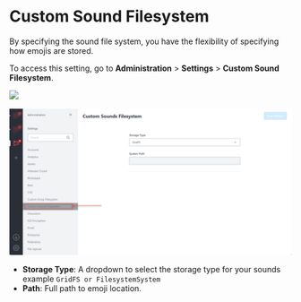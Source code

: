 # Custom Sound Filesystem

By specifying the sound file system, you have the flexibility of specifying how emojis are stored.

To access this setting, go to **Administration** > **Settings** > **Custom Sound Filesystem**.

![](<../../../.gitbook/assets/administration >)

![](<../../../.gitbook/assets/image (673) (1).png>)

* **Storage Type**: A dropdown to select the storage type for your sounds example `GridFS or FilesystemSystem`
* **Path**: Full path to emoji location.
